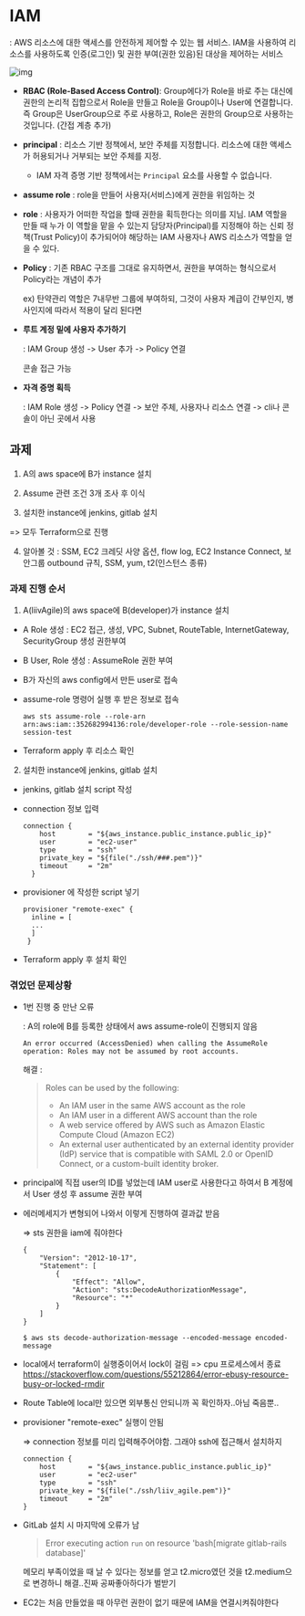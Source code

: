 # IAM

: AWS 리소스에 대한 액세스를 안전하게 제어할 수 있는 웹 서비스. IAM을 사용하여 리소스를 사용하도록 인증(로그인) 및 권한 부여(권한 있음)된 대상을 제어하는 서비스

![img](https://lh6.googleusercontent.com/KD6nFPcL7Oc7d3Hfo-HNlPGiAbLmZpOLczcdigpRvMILKT1hEXoyx97CiQIWpFX9Z9nVHgLdniMGzJ84CwvOcis1mYIWGHCdZd1G8vpCpQayjTWkLo3bUt6fDnr1QHMCINhh53lU)

- **RBAC (Role-Based Access Control)**: Group에다가 Role을 바로 주는 대신에 권한의 논리적 집합으로서 Role을 만들고 Role을 Group이나 User에 연결합니다. 즉 Group은 UserGroup으로 주로 사용하고, Role은 권한의 Group으로 사용하는 것입니다. (간접 계층 추가)

- **principal** : 리소스 기반 정책에서, 보안 주체를 지정합니다. 리소스에 대한 액세스가 허용되거나 거부되는 보안 주체를 지정. 

  - IAM 자격 증명 기반 정책에서는 `Principal` 요소를 사용할 수 없습니다.

- **assume role** : role을 만들어 사용자(서비스)에게 권한을 위임하는 것

- **role** : 사용자가 어떠한 작업을 할때 권한을 획득한다는 의미를 지님. IAM 역할을 만들 때 누가 이 역할을 맡을 수 있는지 담당자(Principal)를 지정해야 하는 신뢰 정책(Trust Policy)이 추가되어야 해당하는 IAM 사용자나 AWS 리소스가 역할을 얻을 수 있다.

- **Policy** : 기존 RBAC 구조를 그대로 유지하면서, 권한을 부여하는 형식으로서 Policy라는 개념이 추가

  ex) 탄약관리 역할은 7내무반 그룹에 부여하되, 그것이 사용자 계급이 간부인지, 병사인지에 따라서 적용이 달리 된다면



- **루트 계정 밑에 사용자 추가하기**

  : IAM Group 생성 -> User 추가 -> Policy 연결 

  콘솔 접근 가능

- **자격 증명 획득**

  : IAM Role 생성 -> Policy 연결 -> 보안 주체, 사용자나 리소스 연결 -> cli나 콘솔이 아닌 곳에서 사용





## 과제

1) A의 aws space에 B가 instance 설치

2) Assume 관련 조건 3개 조사 후 이식

3) 설치한 instance에 jenkins, gitlab 설치

=> 모두 Terraform으로 진행



4) 알아볼 것 : SSM, EC2 크레딧 사양 옵션, flow log, EC2 Instance Connect, 보안그룹 outbound  규칙, SSM, yum, t2(인스턴스 종류)



### 과제 진행 순서

1) A(liivAgile)의 aws space에 B(developer)가 instance 설치

- A Role 생성 : EC2 접근, 생성, VPC, Subnet, RouteTable, InternetGateway, SecurityGroup 생성 권한부여

- B User, Role 생성 : AssumeRole 권한 부여

- B가 자신의 aws config에서 만든 user로 접속

- assume-role 명령어 실행 후 받은 정보로 접속

  ```
  aws sts assume-role --role-arn arn:aws:iam::352682994136:role/developer-role --role-session-name session-test
  ```

- Terraform apply 후 리소스 확인

  

2) 설치한 instance에 jenkins, gitlab 설치

- jenkins, gitlab 설치 script 작성

- connection 정보 입력

  ```
  connection {
      host        = "${aws_instance.public_instance.public_ip}"
      user        = "ec2-user"
      type        = "ssh"
      private_key = "${file("./ssh/###.pem")}"
      timeout     = "2m"
    }
  ```

  

- provisioner 에 작성한 script 넣기

  ```
  provisioner "remote-exec" {
    inline = [
    ...
    ]
   }
  ```

- Terraform apply 후 설치 확인



### 겪었던 문제상황

- 1번 진행 중 만난 오류

  : A의 role에 B를 등록한 상태에서 aws assume-role이 진행되지 않음

  ```
  An error occurred (AccessDenied) when calling the AssumeRole operation: Roles may not be assumed by root accounts.
  ```

  해결 : 

  > Roles can be used by the following:
  >
  > - An IAM user in the same AWS account as the role
  > - An IAM user in a different AWS account than the role
  > - A web service offered by AWS such as Amazon Elastic Compute Cloud (Amazon EC2)
  > - An external user authenticated by an external identity provider (IdP) service that is compatible with SAML 2.0 or OpenID Connect, or a custom-built identity broker.




- principal에 직접 user의 ID를 넣었는데 IAM user로 사용한다고 하여서 B 계정에서 User 생성 후 assume 권한 부여

  

- 에러메세지가 변형되어 나와서 이렇게 진행하여 결과값 받음

  => sts 권한을 iam에 줘야한다

  ```
  {
      "Version": "2012-10-17",
      "Statement": [
          {
              "Effect": "Allow",
              "Action": "sts:DecodeAuthorizationMessage",
              "Resource": "*"
          }
      ]
  }
  ```

  ```
  $ aws sts decode-authorization-message --encoded-message encoded-message
  ```

  

- local에서 terraform이 실행중이어서 lock이 걸림
  => cpu 프로세스에서 종료
  https://stackoverflow.com/questions/55212864/error-ebusy-resource-busy-or-locked-rmdir

  

- Route Table에 local만 있으면 외부통신 안되니까 꼭 확인하자..아님 죽음뿐..

  

- provisioner "remote-exec" 실행이 안됨

  => connection 정보를 미리 입력해주어야함. 그래야 ssh에 접근해서 설치하지

  ```
  connection {
      host        = "${aws_instance.public_instance.public_ip}"
      user        = "ec2-user"
      type        = "ssh"
      private_key = "${file("./ssh/liiv_agile.pem")}"
      timeout     = "2m"
  }
  ```

  

- GitLab 설치 시 마지막에 오류가 남

  > Error executing action `run` on resource 'bash[migrate gitlab-rails database]'

  [참고페이지]: https://stackoverflow.com/questions/46907157/cannot-install-gitlab-using-omnibus-error-executing-action-run-on-resource-b

  메모리 부족이었을 때 날 수 있다는 정보를 얻고 t2.micro였던 것을 t2.medium으로 변경하니 해결..진짜 공짜좋아하다가 벌받기

  

- EC2는 처음 만들었을 때 아무런 권한이 없기 때문에 IAM을 연결시켜줘야한다

